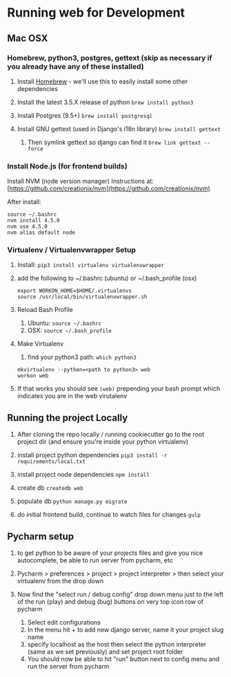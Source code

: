 # Running web for Development

## Mac OSX

### Homebrew, python3, postgres, gettext (skip as necessary if you already have any of these installed)

1. Install [Homebrew](http://brew.sh/) - we'll use this to easily install some other dependencies

1. Install the latest 3.5.X release of python `brew install python3`

1. Install Postgres (9.5+) `brew install postgresql`

1. Install GNU gettext (used in Django's i18n library) `brew install gettext`

    1. Then symlink gettext so django can find it `brew link gettext --force`
   
    
### Install Node.js (for frontend builds)

Install NVM (node version manager)
Instructions at: [https://github.com/creationix/nvm](https://github.com/creationix/nvm)

After install:

```
source ~/.bashrc
nvm install 4.5.0
nvm use 4.5.0
nvm alias default node
```


### Virtualenv / Virtualenvwrapper Setup

1. Install: `pip3 install virtualenv virtualenvwrapper`

1. add the following to ~/.bashrc (ubuntu) or ~/.bash_profile (osx)

	```
	export WORKON_HOME=$HOME/.virtualenvs
	source /usr/local/bin/virtualenvwrapper.sh
	```

2. Reload Bash Profile

	1. Ubuntu: `source ~/.bashrc`
	2. OSX: `source ~/.bash_profile`

3. Make Virtualenv
    1. find your python3 path: `which python3`

	```
	mkvirtualenv --python=<path to python3> web
	workon web
	```
4. If that works you should see `(web)` prepending your bash prompt which indicates you are in the web virutalenv
	
	
## Running the project Locally

1. After cloning the repo locally / running cookiecutter go to the root project dir (and ensure you're inside your python virtualenv)

1. install project python dependencies `pip3 install -r requirements/local.txt`

1. install project node dependencies `npm install`

1. create db `createdb web`

1. populate db `python manage.py migrate`

1. do initial frontend build, continue to watch files for changes `gulp`


## Pycharm setup

1. to get python to be aware of your projects files and give you nice autocomplete, be able to run server from pycharm, etc

1. Pycharm > preferences > project > project interpreter > then select your virtualenv from the drop down

1. Now find the "select run / debug config" drop down menu just to the left of the run (play) and debug (bug) buttons on very top icon row of pycharm
    1. Select edit configurations
    1. In the menu hit + to add new django server, name it your project slug name
    1. specify localhost as the host then select the python interpreter (same as we set previously) and set project root folder
    1. You should now be able to hit "run" button next to config menu and run the server from pycharm
    
    